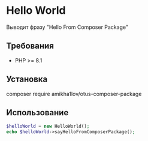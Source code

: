 # Hello World
Выводит фразу "Hello From Composer Package"
## Требования
- PHP >= 8.1
## Установка
composer require amikha1lov/otus-composer-package
## Использование
```php
$helloWorld = new HelloWorld();
echo $helloWorld->sayHelloFromComposerPackage();
```